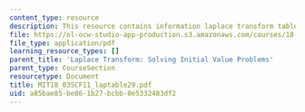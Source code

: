 ```yaml
---
content_type: resource
description: This resource contains information laplace transform table.
file: https://ol-ocw-studio-app-production.s3.amazonaws.com/courses/18-03sc-differential-equations-fall-2011/a85bae85be861b27bcbb0e5332483df2_MIT18_03SCF11_laptable29.pdf
file_type: application/pdf
learning_resource_types: []
parent_title: 'Laplace Transform: Solving Initial Value Problems'
parent_type: CourseSection
resourcetype: Document
title: MIT18_03SCF11_laptable29.pdf
uid: a85bae85-be86-1b27-bcbb-0e5332483df2
---
```

